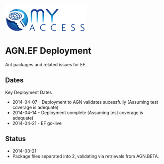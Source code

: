 ![ScreenShot](/screenshots/EF-logo.gif)

# AGN.EF Deployment

Ant packages and related issues for EF.


## Dates

Key Deployment Dates

* 2014-04-07 - Deployment to AGN validates sucessfully (Assuming test coverage is adequate)
* 2014-04-14 - Deployment complete (Assuming test coverage is adequate)
* 2014-04-21 - EF go-live

## Status

* 2014-03-21
* Package files separated into 2, validating via retrievals from AGN.BETA.